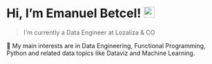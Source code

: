 # Hi, I’m Emanuel Betcel! <img src="https://media.giphy.com/media/hvRJCLFzcasrR4ia7z/giphy.gif" width="25px"></a>

> I'm currently a Data Engineer at Lozaliza & CO

🌱 My main interests are in Data Engineering, Functional Programming, Python and related data topics like Dataviz and Machine Learning. 

<p>  
  <a href="https://github.com/eBetcel/github-readme-stats"> 
  </a>
</p>
